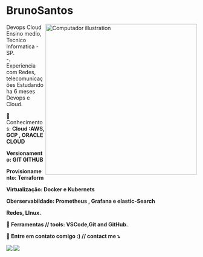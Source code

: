 # BrunoSantos
<img src="https://raw.githubusercontent.com/MicaelliMedeiros/micaellimedeiros/master/image/computer-illustration.png" min-width="400px" max-width="400px" width="400px" align="right" alt="Computador illustration">

<p align="left"> 
Devops Cloud<br>
Ensino medio,
Tecnico Informatica - SP. <br>
-. <br>
Experiencia com Redes, telecomunicações
Estudando ha 6 meses Devops e Cloud.<br>
 
</p>

<p align="left">
  🦄 Conhecimentos:  <strong> Cloud :AWS, GCP , ORACLE CLOUD</p>
         Versionamento: GIT GITHUB</p>
		 Provisionamento: Terraform </p>
		 Virtualização: Docker e Kubernets </p>
		 Oberservabildade: Prometheus , Grafana e elastic-Search</p>
		 Redes, LInux.</p>
		 
  💼 Ferramentas // tools: <strong>VSCode,Git and GitHub.</strong>
</p>

<p align="left">
  💌 Entre em contato comigo :) // contact me ⤵️
</p>

<p align="left">
  <a href="mailto:brunosantosc1@gmail.com" alt="Gmail">
  <img src="https://img.shields.io/badge/-Gmail-FF0000?style=flat-square&labelColor=FF0000&logo=gmail&logoColor=white&link=LINK-DO-SEU-EMAIL" /></a>

  <a href="https://www.linkedin.com/in/bruno-santos-6789a2154/" alt="Linkedin">
  <img src="https://img.shields.io/badge/-Linkedin-0e76a8?style=flat-square&logo=Linkedin&logoColor=white&link=LINK-DO-SEU-LINKEDIN" /></a>


